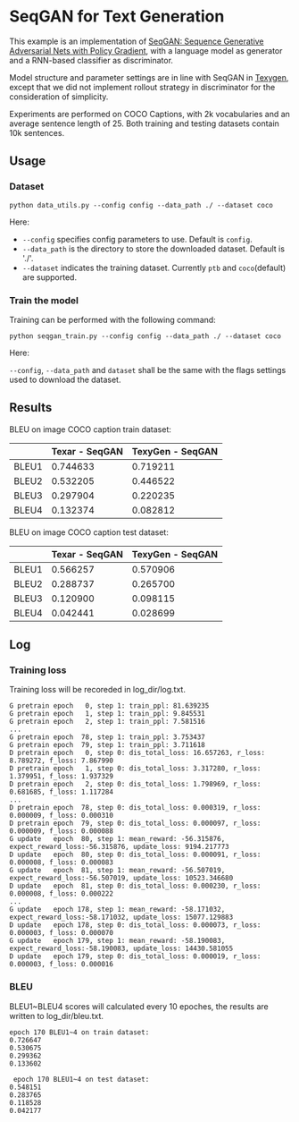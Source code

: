# SeqGAN for Text Generation

This example is an implementation of [SeqGAN: Sequence Generative Adversarial Nets with Policy Gradient](https://arxiv.org/pdf/1609.05473.pdf), with a language model as generator and a RNN-based classifier as discriminator.

Model structure and parameter settings are in line with SeqGAN in [Texygen](https://github.com/geek-ai/Texygen), except that we did not implement rollout strategy in discriminator for the consideration of simplicity.

Experiments are performed on COCO Captions, with 2k vocabularies and an average sentence length of 25. Both training and testing datasets contain 10k sentences.

## Usage

### Dataset
```shell
python data_utils.py --config config --data_path ./ --dataset coco
```

Here:
* `--config` specifies config parameters to use. Default is `config`.
* `--data_path` is the directory to store the downloaded dataset. Default is './'.
* `--dataset` indicates the training dataset. Currently `ptb` and `coco`(default) are supported.

### Train the model

Training can be performed with the following command:

```shell
python seqgan_train.py --config config --data_path ./ --dataset coco
```

Here:

`--config`, `--data_path` and `dataset` shall be the same with the flags settings used to download the dataset.

## Results

BLEU on image COCO caption train dataset:

|    |Texar - SeqGAN   | TexyGen - SeqGAN |
|---------------|-------------|----------------|
|BLEU1 | 0.744633 | 0.719211 |
|BLEU2 | 0.532205 | 0.446522 |
|BLEU3 | 0.297904 | 0.220235 |
|BLEU4 | 0.132374 | 0.082812 |

BLEU on image COCO caption test dataset:

|       | Texar - SeqGAN | TexyGen - SeqGAN |
| ----- | -------------- | ---------------- |
| BLEU1 | 0.566257       | 0.570906         |
| BLEU2 | 0.288737       | 0.265700         |
| BLEU3 | 0.120900       | 0.098115         |
| BLEU4 | 0.042441       | 0.028699         |


## Log

### Training loss
Training loss will be recoreded in log_dir/log.txt.
```text
G pretrain epoch   0, step 1: train_ppl: 81.639235
G pretrain epoch   1, step 1: train_ppl: 9.845531
G pretrain epoch   2, step 1: train_ppl: 7.581516
...
G pretrain epoch  78, step 1: train_ppl: 3.753437
G pretrain epoch  79, step 1: train_ppl: 3.711618
D pretrain epoch   0, step 0: dis_total_loss: 16.657263, r_loss: 8.789272, f_loss: 7.867990
D pretrain epoch   1, step 0: dis_total_loss: 3.317280, r_loss: 1.379951, f_loss: 1.937329
D pretrain epoch   2, step 0: dis_total_loss: 1.798969, r_loss: 0.681685, f_loss: 1.117284
...
D pretrain epoch  78, step 0: dis_total_loss: 0.000319, r_loss: 0.000009, f_loss: 0.000310
D pretrain epoch  79, step 0: dis_total_loss: 0.000097, r_loss: 0.000009, f_loss: 0.000088
G update   epoch  80, step 1: mean_reward: -56.315876, expect_reward_loss:-56.315876, update_loss: 9194.217773
D update   epoch  80, step 0: dis_total_loss: 0.000091, r_loss: 0.000008, f_loss: 0.000083
G update   epoch  81, step 1: mean_reward: -56.507019, expect_reward_loss:-56.507019, update_loss: 10523.346680
D update   epoch  81, step 0: dis_total_loss: 0.000230, r_loss: 0.000008, f_loss: 0.000222
...
G update   epoch 178, step 1: mean_reward: -58.171032, expect_reward_loss:-58.171032, update_loss: 15077.129883
D update   epoch 178, step 0: dis_total_loss: 0.000073, r_loss: 0.000003, f_loss: 0.000070
G update   epoch 179, step 1: mean_reward: -58.190083, expect_reward_loss:-58.190083, update_loss: 14430.581055
D update   epoch 179, step 0: dis_total_loss: 0.000019, r_loss: 0.000003, f_loss: 0.000016
```

### BLEU
BLEU1~BLEU4 scores will calculated every 10 epoches, the results are written to log_dir/bleu.txt.
```text
epoch 170 BLEU1~4 on train dataset:
0.726647
0.530675
0.299362
0.133602

 epoch 170 BLEU1~4 on test dataset:
0.548151
0.283765
0.118528
0.042177
```

